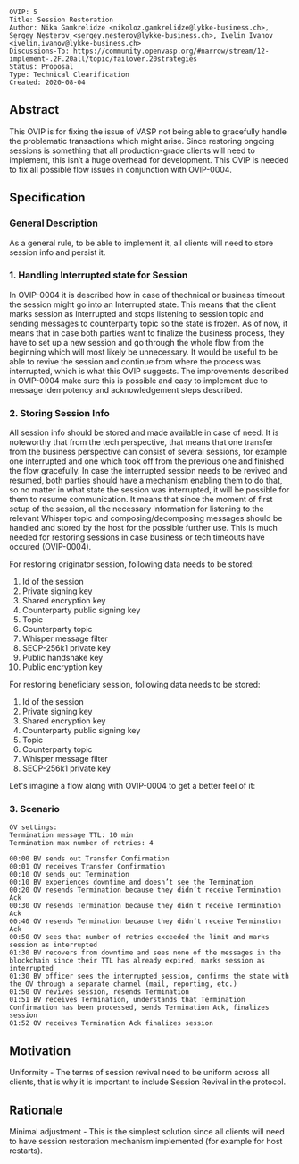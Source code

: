 ```
OVIP: 5
Title: Session Restoration
Author: Nika Gamkrelidze <nikoloz.gamkrelidze@lykke-business.ch>, Sergey Nesterov <sergey.nesterov@lykke-business.ch>, Ivelin Ivanov <ivelin.ivanov@lykke-business.ch>
Discussions-To: https://community.openvasp.org/#narrow/stream/12-implement-.2F.20all/topic/failover.20strategies
Status: Proposal
Type: Technical Clearification
Created: 2020-08-04
```

## Abstract

This OVIP is for fixing the issue of VASP not being able to gracefully handle the problematic transactions which might arise. Since restoring ongoing sessions is something that all production-grade clients will need to implement, this isn’t a huge overhead for development.
This OVIP is needed to fix all possible flow issues in conjunction with OVIP-0004.

## Specification

### General Description

As a general rule, to be able to implement it, all clients will need to store session info and persist it.

### 1. Handling Interrupted state for Session

In OVIP-0004 it is described how in case of thechnical or business timeout the session might go into an Interrupted state. This means that the client marks session as Interrupted and stops listening to session topic and sending messages to counterparty topic so the state is frozen. As of now, it means that in case both parties want to finalize the business process, they have to set up a new session and go through the whole flow from the beginning which will most likely be unnecessary. It would be useful to be able to revive the session and continue from where the process was interrupted, which is what this OVIP suggests. The improvements described in OVIP-0004 make sure this is possible and easy to implement due to message idempotency and acknowledgement steps described.

### 2. Storing Session Info

All session info should be stored and made available in case of need. It is noteworthy that from the tech perspective, that means that one transfer from the business perspective can consist of several sessions, for example one interrupted and one which took off from the previous one and finished the flow gracefully. In case the interrupted session needs to be revived and resumed, both parties should have a mechanism enabling them to do that, so no matter in what state the session was interrupted, it will be possible for them to resume communication. It means that since the moment of first setup of the session, all the necessary information for listening to the relevant Whisper topic and composing/decomposing messages should be handled and stored by the host for the possible further use. This is much needed for restoring sessions in case business or tech timeouts have occured (OVIP-0004).

For restoring originator session, following data needs to be stored:
1. Id of the session
2. Private signing key
3. Shared encryption key
4. Counterparty public signing key
5. Topic
6. Counterparty topic
7. Whisper message filter
8. SECP-256k1 private key
9. Public handshake key
10. Public encryption key

For restoring beneficiary session, following data needs to be stored:
1. Id of the session
2. Private signing key
3. Shared encryption key
4. Counterparty public signing key
5. Topic
6. Counterparty topic
7. Whisper message filter
8. SECP-256k1 private key

Let's imagine a flow along with OVIP-0004 to get a better feel of it:


### 3. Scenario
```
OV settings:
Termination message TTL: 10 min
Termination max number of retries: 4

00:00 BV sends out Transfer Confirmation
00:01 OV receives Transfer Confirmation
00:10 OV sends out Termination
00:10 BV experiences downtime and doesn’t see the Termination
00:20 OV resends Termination because they didn’t receive Termination Ack
00:30 OV resends Termination because they didn’t receive Termination Ack
00:40 OV resends Termination because they didn’t receive Termination Ack
00:50 OV sees that number of retries exceeded the limit and marks session as interrupted
01:30 BV recovers from downtime and sees none of the messages in the blockchain since their TTL has already expired, marks session as interrupted
01:30 BV officer sees the interrupted session, confirms the state with the OV through a separate channel (mail, reporting, etc.)
01:50 OV revives session, resends Termination
01:51 BV receives Termination, understands that Termination Confirmation has been processed, sends Termination Ack, finalizes session
01:52 OV receives Termination Ack finalizes session
```
## Motivation

Uniformity - The terms of session revival need to be uniform across all clients, that is why it is important to include Session Revival in the protocol.

## Rationale

Minimal adjustment - This is the simplest solution since all clients will need to have session restoration mechanism implemented (for example for host restarts).
